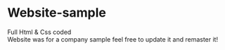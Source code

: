 # Website-sample
Full Html &amp; Css coded  
Website was for a company sample feel free to update it and remaster it!
